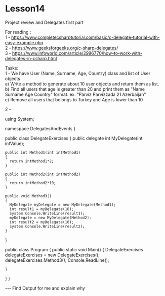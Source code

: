# Lesson14
Project review and Delegates first part

For reading : <br>
1 - https://www.completecsharptutorial.com/basic/c-delegate-tutorial-with-easy-example.php <br>
2 - https://www.geeksforgeeks.org/c-sharp-delegates/ <br>
3 - https://www.infoworld.com/article/2996770/how-to-work-with-delegates-in-csharp.html <br>


Tasks: <br>
1 - We have User (Name, Surname, Age, Country) class and list of User objects  <br>
a) Write a method to generate about 10 user objects and return them as list. <br>
b) Find all users that age is greater than 20 and print them as "Name Surname Age Country" format. ex: "Parviz Parvizzada 21 Azerbaijan" <br>
c) Remove all users that belongs to Turkey and Age is lower than 10  <br>

2 - 

using System;
 
namespace DelegatesAndEvents
{
 
  public class DelegateExercises
  {
    public delegate int MyDelegate(int intValue);
 
    public int Method1(int intMethod1)
    {
      return intMethod1*2;
    }
 
    public int Method2(int intMethod2)
    {
      return intMethod2*10;
    }
 
    public void Method3()
    {
      MyDelegate myDelegate = new MyDelegate(Method1);
      int result1 = myDelegate(10);
      System.Console.WriteLine(result1);
      myDelegate = new MyDelegate(Method2);
      int result2 = myDelegate(10);
      System.Console.WriteLine(result2);
    }
  }
 
  public class Program
  {
    public static void Main()
    {
      DelegateExercises delegateExercises = new DelegateExercises();
      delegateExercises.Method3();
      Console.ReadLine();
 
    }
  }
}

---  Find Output for me and explain why
